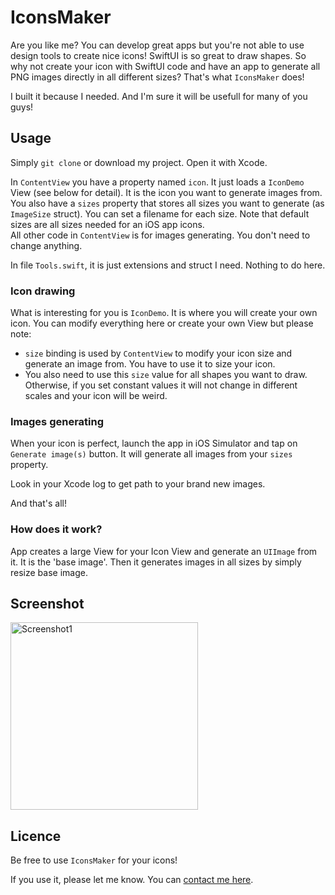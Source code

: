 # IconsMaker

Are you like me? You can develop great apps but you're not able to use design tools to create nice icons! SwiftUI is so great to draw shapes. So why not create your icon with SwiftUI code and have an app to generate all PNG images directly in all different sizes? That's what `IconsMaker` does!

I built it because I needed. And I'm sure it will be usefull for many of you guys!

## Usage

Simply `git clone` or download my project. Open it with Xcode.

In `ContentView` you have a property named `icon`. It just loads a `IconDemo` View (see below for detail). It is the icon you want to generate images from.  
You also have a `sizes` property that stores all sizes you want to generate (as `ImageSize` struct). You can set a filename for each size. Note that default sizes are all sizes needed for an iOS app icons.  
All other code in `ContentView` is for images generating. You don't need to change anything.

In file `Tools.swift`, it is just extensions and struct I need. Nothing to do here.

### Icon drawing
What is interesting for you is `IconDemo`. It is where you will create your own icon. You can modify everything here or create your own View but please note:

- `size` binding is used by `ContentView` to modify your icon size and generate an image from. You have to use it to size your icon.
- You also need to use this `size` value for all shapes you want to draw. Otherwise, if you set constant values it will not change in different scales and your icon will be weird.

### Images generating
When your icon is perfect, launch the app in iOS Simulator and tap on `Generate image(s)` button. It will generate all images from your `sizes` property.

Look in your Xcode log to get path to your brand new images.

And that's all!

### How does it work?
App creates a large View for your Icon View and generate an `UIImage` from it. It is the 'base image'. Then it generates images in all sizes by simply resize base image.

## Screenshot
<img width="300" alt="Screenshot1" src="https://user-images.githubusercontent.com/1695222/151670215-16277a94-d68e-4f5a-99ee-cbb7b4782eb4.png">


## Licence
Be free to use `IconsMaker` for your icons!

If you use it, please let me know. You can [contact me here](https://contact.gander.family?locale=en).
